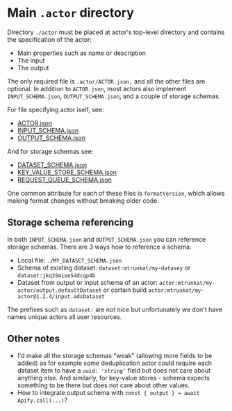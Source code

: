 # Main `.actor` directory

Directory `./actor` must be placed at actor's top-level directory and contains the specification of the actor:
- Main properties such as name or description
- The input
- The output

The only required file is `.actor/ACTOR.json,` and all the other files are optional. In addition to `ACTOR.json`, most actors also implement `INPUT_SCHEMA.json`, `OUTPUT_SCHEMA.json`, and a couple of storage schemas.

For file specifying actor iself, see:
- [ACTOR.json](./ACTOR.md)
- [INPUT_SCHEMA.json](./INPUT_SCHEMA.md)
- [OUTPUT_SCHEMA.json](./OUTPUT_SCHEMA.md)

And for storage schemas see:
- [DATASET_SCHEMA.json](./DATASET_SCHEMA.md)
- [KEY_VALUE_STORE_SCHEMA.json](./KEY_VALUE_STORE_SCHEMA.md)
- [REQUEST_QUEUE_SCHEMA.json](./REQUEST_QUEUE_SCHEMA.md)

One common attribute for each of these files is `formatVersion`, which allows making format changes without breaking older code.

## Storage schema referencing

In both `INPUT_SCHEMA.json` and `OUTPUT_SCHEMA.json` you can reference storage schemas. There are 3 ways how to reference a schema:
- Local file: `./MY_DATASET_SCHEMA.json`
- Schema of existing dataset: `dataset:mtrunkat/my-datasey` or `dataset:jkq3Smioe54dcqp4b`
- Dataset from output or input schema of an actor: `actor:mtrunkat/my-actor/output.defaultDataset` or certain build `actor:mtrunkat/my-actor@1.2.4/input.adsDataset`

The prefixes such as `dataset:` are not nice but unfortunately we don't have names unique actors all user resources.

## Other notes

- I'd make all the storage schemas "weak" (allowing more fields to be added) as for example some deduplication actor could require each dataset
  item to have a `uuid: 'string'` field but does not care about anything else. And similarly, for key-value stores - schema expects something
  to be there but does not care about other values.
- How to integrate output schema with `const { output } = await Apify.call(...)`?
